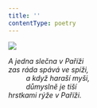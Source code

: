 ```yaml
---
title: ''
contentType: poetry
---
```


<section>

![](../Images/069.jpg)

_A jedna slečna v Paříži  
zas ráda spává ve spíži,  
         a když haraší myši,  
         důmyslně je tiší  
hrstkami rýže v Paříži._

</section>
